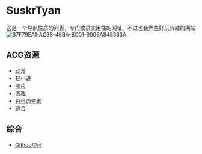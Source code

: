 # SuskrTyan
这是一个导航性质的列表，专门收录实用性的网址、不过也会弄些好玩有趣的网站
![B7F79EA1-AC33-48BA-BC01-9006A845363A](https://user-images.githubusercontent.com/130807617/236664096-4b118505-9afb-4321-8dbb-269338f80467.jpeg)
## ACG资源
+ <a href="ACG动漫.md">动漫</a>
+ <a href="ACG轻小说.md">轻小说</a>
+ <a href="ACG图片.md">图片</a>
+ <a href="ACG游戏.md">游戏</a>
+ <a href="ACG百科の咨询.md">百科の咨询</a>
+ <a href="ACG综合.md">综合</a>
## 综合
+ <a href="Github项目.md">Github项目</a>

